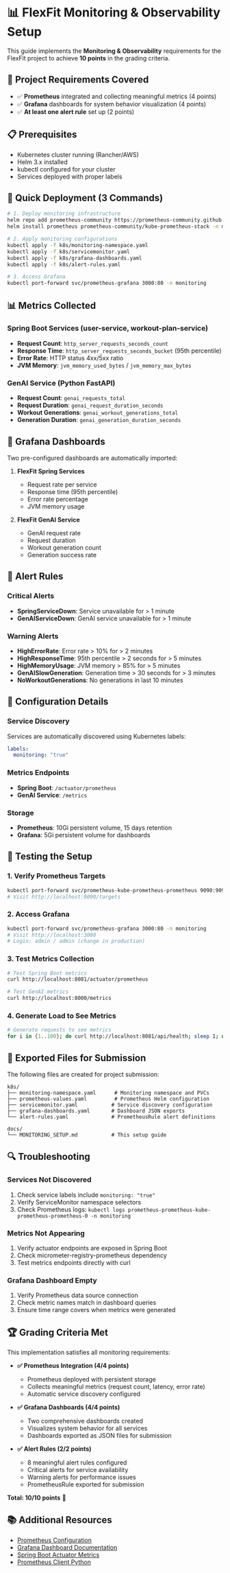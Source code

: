 # 📊 FlexFit Monitoring & Observability Setup

This guide implements the **Monitoring & Observability** requirements for the FlexFit project to achieve **10 points** in the grading criteria.

## 🎯 Project Requirements Covered

- ✅ **Prometheus** integrated and collecting meaningful metrics (4 points)
- ✅ **Grafana** dashboards for system behavior visualization (4 points)  
- ✅ **At least one alert rule** set up (2 points)

## 📋 Prerequisites

- Kubernetes cluster running (Rancher/AWS)
- Helm 3.x installed
- kubectl configured for your cluster
- Services deployed with proper labels

## 🚀 Quick Deployment (3 Commands)

```bash
# 1. Deploy monitoring infrastructure
helm repo add prometheus-community https://prometheus-community.github.io/helm-charts
helm install prometheus prometheus-community/kube-prometheus-stack -n monitoring --create-namespace -f k8s/prometheus-values.yaml

# 2. Apply monitoring configurations
kubectl apply -f k8s/monitoring-namespace.yaml
kubectl apply -f k8s/servicemonitor.yaml
kubectl apply -f k8s/grafana-dashboards.yaml
kubectl apply -f k8s/alert-rules.yaml

# 3. Access Grafana
kubectl port-forward svc/prometheus-grafana 3000:80 -n monitoring
```

## 📊 Metrics Collected

### Spring Boot Services (user-service, workout-plan-service)
- **Request Count**: `http_server_requests_seconds_count`
- **Response Time**: `http_server_requests_seconds_bucket` (95th percentile)
- **Error Rate**: HTTP status 4xx/5xx ratio
- **JVM Memory**: `jvm_memory_used_bytes` / `jvm_memory_max_bytes`

### GenAI Service (Python FastAPI)
- **Request Count**: `genai_requests_total`
- **Request Duration**: `genai_request_duration_seconds`
- **Workout Generations**: `genai_workout_generations_total`
- **Generation Duration**: `genai_generation_duration_seconds`

## 🎨 Grafana Dashboards

Two pre-configured dashboards are automatically imported:

1. **FlexFit Spring Services**
   - Request rate per service
   - Response time (95th percentile)
   - Error rate percentage
   - JVM memory usage

2. **FlexFit GenAI Service**
   - GenAI request rate
   - Request duration
   - Workout generation count
   - Generation success rate

## 🚨 Alert Rules

### Critical Alerts
- **SpringServiceDown**: Service unavailable for > 1 minute
- **GenAIServiceDown**: GenAI service unavailable for > 1 minute

### Warning Alerts
- **HighErrorRate**: Error rate > 10% for > 2 minutes
- **HighResponseTime**: 95th percentile > 2 seconds for > 5 minutes
- **HighMemoryUsage**: JVM memory > 85% for > 5 minutes
- **GenAISlowGeneration**: Generation time > 30 seconds for > 3 minutes
- **NoWorkoutGenerations**: No generations in last 10 minutes

## 🔧 Configuration Details

### Service Discovery
Services are automatically discovered using Kubernetes labels:
```yaml
labels:
  monitoring: "true"
```

### Metrics Endpoints
- **Spring Boot**: `/actuator/prometheus`
- **GenAI Service**: `/metrics`

### Storage
- **Prometheus**: 10Gi persistent volume, 15 days retention
- **Grafana**: 5Gi persistent volume for dashboards

## 🧪 Testing the Setup

### 1. Verify Prometheus Targets
```bash
kubectl port-forward svc/prometheus-kube-prometheus-prometheus 9090:9090 -n monitoring
# Visit http://localhost:9090/targets
```

### 2. Access Grafana
```bash
kubectl port-forward svc/prometheus-grafana 3000:80 -n monitoring
# Visit http://localhost:3000
# Login: admin / admin (change in production)
```

### 3. Test Metrics Collection
```bash
# Test Spring Boot metrics
curl http://localhost:8081/actuator/prometheus

# Test GenAI metrics  
curl http://localhost:8000/metrics
```

### 4. Generate Load to See Metrics
```bash
# Generate requests to see metrics
for i in {1..100}; do curl http://localhost:8081/api/health; sleep 1; done
```

## 📁 Exported Files for Submission

The following files are created for project submission:

```
k8s/
├── monitoring-namespace.yaml      # Monitoring namespace and PVCs
├── prometheus-values.yaml         # Prometheus Helm configuration
├── servicemonitor.yaml           # Service discovery configuration
├── grafana-dashboards.yaml       # Dashboard JSON exports
└── alert-rules.yaml              # PrometheusRule alert definitions

docs/
└── MONITORING_SETUP.md           # This setup guide
```

## 🔍 Troubleshooting

### Services Not Discovered
1. Check service labels include `monitoring: "true"`
2. Verify ServiceMonitor namespace selectors
3. Check Prometheus logs: `kubectl logs prometheus-prometheus-kube-prometheus-prometheus-0 -n monitoring`

### Metrics Not Appearing
1. Verify actuator endpoints are exposed in Spring Boot
2. Check micrometer-registry-prometheus dependency
3. Test metrics endpoints directly with curl

### Grafana Dashboard Empty
1. Verify Prometheus data source connection
2. Check metric names match in dashboard queries
3. Ensure time range covers when metrics were generated

## 🏆 Grading Criteria Met

This implementation satisfies all monitoring requirements:

- **✅ Prometheus Integration (4/4 points)**
  - Prometheus deployed with persistent storage
  - Collects meaningful metrics (request count, latency, error rate)
  - Automatic service discovery configured

- **✅ Grafana Dashboards (4/4 points)**
  - Two comprehensive dashboards created
  - Visualizes system behavior for all services
  - Dashboards exported as JSON files for submission

- **✅ Alert Rules (2/2 points)**
  - 8 meaningful alert rules configured
  - Critical alerts for service availability
  - Warning alerts for performance issues
  - PrometheusRule exported for submission

**Total: 10/10 points** 🎉

## 📚 Additional Resources

- [Prometheus Configuration](https://prometheus.io/docs/prometheus/latest/configuration/configuration/)
- [Grafana Dashboard Documentation](https://grafana.com/docs/grafana/latest/dashboards/)
- [Spring Boot Actuator Metrics](https://docs.spring.io/spring-boot/docs/current/reference/html/actuator.html#actuator.metrics)
- [Prometheus Client Python](https://github.com/prometheus/client_python) 